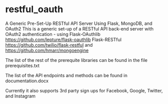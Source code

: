 restful_oauth
=============

A Generic Pre-Set-Up RESTful API Server Using Flask, MongoDB, and OAuth2
This is a generic set-up of a RESTful API back-end server with OAuth2 authentication - using Flask-OAuthlib https://github.com/lepture/flask-oauthlib Flask-RESTful https://github.com/twilio/flask-restful and https://github.com/hmarr/mongoengine

The list of the rest of the prerequite libraries can be found in the file prerequisites.txt

The list of the API endpoints and methods can be found in documentation.docx

Currently it also supports 3rd party sign ups for Facebook, Google, Twitter, and Instagram
